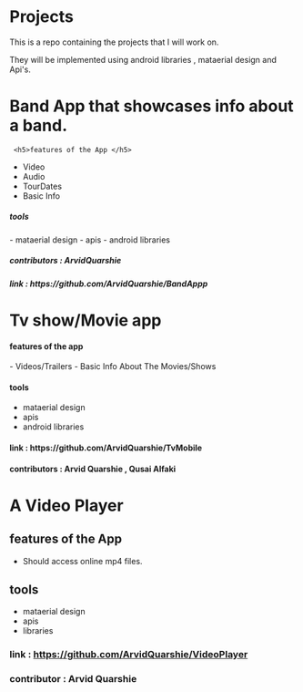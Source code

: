 # Projects
This is a repo containing the projects that I will work on.

They will be implemented using android libraries , mataerial design and Api's.

<h1> Band App  that showcases info about a band.</h1>
 
     <h5>features of the App </h5>
   - Video 
   - Audio
   - TourDates
   - Basic Info
   
   <h5> tools  </h5>
   - mataerial design 
   - apis
   - android libraries

  <h5> contributors : ArvidQuarshie</h5>
  
 <h5> link :  https://github.com/ArvidQuarshie/BandAppp </h5>
   
<h1>Tv show/Movie app</h1>

<h4> features of the app </h4>
- Videos/Trailers
- Basic Info About The Movies/Shows

 <h4> tools </h4>
 
   - mataerial design 
   - apis
   - android libraries

<h4> link : https://github.com/ArvidQuarshie/TvMobile</h4>
 
<h4> contributors : Arvid Quarshie , Qusai Alfaki </h4>

  <h1> A Video Player </h1>


## features of the App
- Should access  online mp4 files.

## tools
- mataerial design
- apis
- libraries

### link : https://github.com/ArvidQuarshie/VideoPlayer
### contributor : Arvid Quarshie


